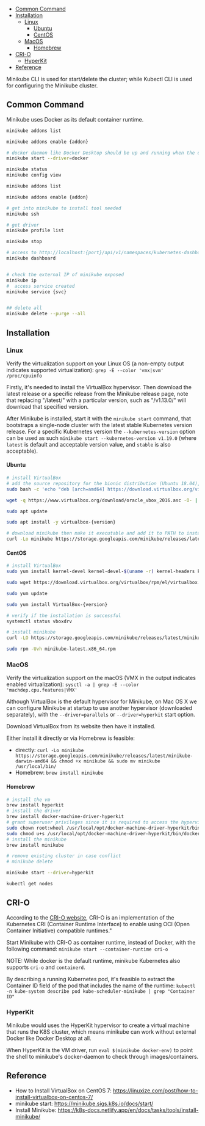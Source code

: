 
- [Common Command](#common-command)
- [Installation](#installation)
  - [Linux](#linux)
    - [Ubuntu](#ubuntu)
    - [CentOS](#centos)
  - [MacOS](#macos)
    - [Homebrew](#homebrew)
- [CRI-O](#cri-o)
  - [HyperKit](#hyperkit)
- [Reference](#reference)


Minikube CLI is used for start/delete the cluster; while Kubectl CLI is used for configuring the Minikube cluster.

## Common Command
Minikube uses Docker as its default container runtime.

```sh
minikube addons list

minikube addons enable {addon}

# docker daemon like Docker Desktop should be up and running when the driver is docker
minikube start --driver=docker

minikube status
minikube config view

minikube addons list

minikube addons enable {addon}

# get into minikube to install tool needed
minikube ssh

# get driver
minikube profile list

minikube stop

# access to http://localhost:{port}/api/v1/namespaces/kubernetes-dashboard/services/https:kubernetes-dashboard:/proxy/
minikube dashboard


# check the external IP of minikube exposed
minikube ip
#  access service created
minikube service {svc}


## delete all
minikube delete --purge --all
```



## Installation
### Linux
Verify the virtualization support on your Linux OS (a non-empty output indicates supported virtualization):
`grep -E --color 'vmx|svm' /proc/cpuinfo`

Firstly, it's needed to install the VirtualBox hypervisor.
Then download the latest release or a specific release from the Minikube release page, note that replacing "/latest/" with a particular version, such as "/v1.13.0/" will download that specified version.

After Minikube is installed, start it with the `minikube start` command, that bootstraps a single-node cluster with the latest stable Kubernetes version release.
For a specific Kubernetes version the `--kubernetes-version` option can be used as such `minikube start --kubernetes-version v1.19.0` (where `latest` is default and acceptable version value, and `stable` is also acceptable).

#### Ubuntu
```sh
# install VirtualBox
# add the source repository for the bionic distribution (Ubuntu 18.04), download and register the public key, update and install
sudo bash -c 'echo "deb [arch=amd64] https://download.virtualbox.org/virtualbox/debian bionic contrib" >> /etc/apt/sources.list'

wget -q https://www.virtualbox.org/download/oracle_vbox_2016.asc -O- | sudo apt-key add -

sudo apt update

sudo apt install -y virtualbox-{version}

# download minikube then make it executable and add it to PATH to install
curl -Lo minikube https://storage.googleapis.com/minikube/releases/latest/minikube-linux-amd64 && chmod +x minikube && sudo mv minikube /usr/local/bin/
```

#### CentOS
```sh
# install VirtualBox
sudo yum install kernel-devel kernel-devel-$(uname -r) kernel-headers kernel-headers-$(uname -r) make patch gcc

sudo wget https://download.virtualbox.org/virtualbox/rpm/el/virtualbox.repo -P /etc/yum.repos.d

sudo yum update

sudo yum install VirtualBox-{version}

# verify if the installation is successful
systemctl status vboxdrv

# install minikube
curl -LO https://storage.googleapis.com/minikube/releases/latest/minikube-latest.x86_64.rpm

sudo rpm -Uvh minikube-latest.x86_64.rpm
```


### MacOS
Verify the virtualization support on the macOS (VMX in the output indicates enabled virtualization):
`sysctl -a | grep -E --color 'machdep.cpu.features|VMX'`

Although VirtualBox is the default hypervisor for Minikube, on Mac OS X we can configure Minikube at startup to use another hypervisor (downloaded separately), with the `--driver=parallels` or `--driver=hyperkit` start option.

Download VirtualBox from its website then have it installed.

Either install it directly or via Homebrew is feasible:
- directly: `curl -Lo minikube https://storage.googleapis.com/minikube/releases/latest/minikube-darwin-amd64 && chmod +x minikube && sudo mv minikube /usr/local/bin/`
- Homebrew: `brew install minikube`

#### Homebrew
```sh
# install the vm
brew install hyperkit
# install the driver
brew install docker-machine-driver-hyperkit
# grant superuser privileges since it is required to access the hypervisor
sudo chown root:wheel /usr/local/opt/docker-machine-driver-hyperkit/bin/docker-machine-driver-hyperkit
sudo chmod u+s /usr/local/opt/docker-machine-driver-hyperkit/bin/docker-machine-driver-hyperkit
# install the minikube
brew install minikube

# remove existing cluster in case conflict
# minikube delete

minikube start --driver=hyperkit

kubectl get nodes
```



## CRI-O
According to the [CRI-O website](https://cri-o.io/), CRI-O is an implementation of the Kubernetes CRI (Container Runtime Interface) to enable using OCI (Open Container Initiative) compatible runtimes."

Start Minikube with CRI-O as container runtime, instead of Docker, with the following command:
`minikube start --container-runtime cri-o`

NOTE: While docker is the default runtime, minikube Kubernetes also supports `cri-o` and `containerd`.

By describing a running Kubernetes pod, it's feasible to extract the Container ID field of the pod that includes the name of the runtime:
`kubectl -n kube-system describe pod kube-scheduler-minikube | grep "Container ID"`

### HyperKit
Minikube would uses the HyperKit hypervisor to create a virtual machine that runs the K8S cluster,
which means minikube can work without external Docker like Docker Desktop at all.

When HyperKit is the VM driver, run `eval $(minikube docker-env)` to point the shell to minikube's
docker-daemon to check through images/containers.


## Reference
- How to Install VirtualBox on CentOS 7: https://linuxize.com/post/how-to-install-virtualbox-on-centos-7/
- minikube start: https://minikube.sigs.k8s.io/docs/start/
- Install Minikube: https://k8s-docs.netlify.app/en/docs/tasks/tools/install-minikube/
